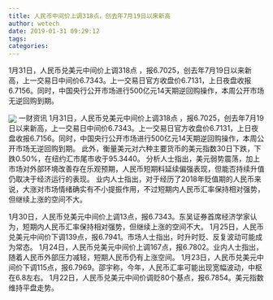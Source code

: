 ```yaml
---
title: 人民币中间价上调318点，创去年7月19日以来新高
author: wetech
date: 2019-01-31 09:29:12
tags: 
categories: 
---
```

1月31日，人民币兑美元中间价上调318点 ，报6.7025，创去年7月19日以来新高，上一交易日中间价6.7343。上一交易日官方收盘价6.7131，上日夜盘收报6.7156。同时，中国央行公开市场进行500亿元14天期逆回购操作，本周公开市场无逆回购到期。
<!-- more -->
<img align="center" border="0" src="https://imgcdn.yicai.com/uppics/images/2019/01/805994d8512d883e15157426c36c554d.jpg" />
一财资讯
1月31日，人民币兑美元中间价上调318点 ，报6.7025，创去年7月19日以来新高，上一交易日中间价6.7343。上一交易日官方收盘价6.7131，上日夜盘收报6.7156。同时，中国央行公开市场进行500亿元14天期逆回购操作，本周公开市场无逆回购到期。
此外，衡量美元对六种主要货币的美元指数30日下跌，下跌0.50%，在纽约汇市尾市收于95.3440。
分析人士指出，美元弱势震荡，加上市场对外部环境改善存在乐观预期，人民币短期料延续偏强表现，但能否持续升值仍取决于经济运行的表现。
业内人士指出，对于经历了2018年贬值期的人民币来说，大涨对市场情绪确实有不小提振作用，不过短期内人民币汇率保持相对强势，但继续上涨的空间不大。
 
 
1月30日，人民币兑美元中间价上调13点，报6.7343。东吴证券首席经济学家认为，短期内人民币汇率保持相对强势，但继续上涨的空间不大。
1月25日，人民币兑美元中间价下调139点，报6.7941。市场人士指出，时升时贬、反复波动可能成为常态。
1月24日，人民币兑美元中间价上调167点，报6.7802。业内人士指出，随着人民币外部压力减轻，短期人民币仍有上涨空间。
1月23日，人民币兑美元中间价下调115点，报6.7969。邵宇称，今年，人民币汇率可能出现宽幅波动，中枢在6.8左右。
1月22日，人民币兑美元中间价调贬80个基点，报6.7854。美元指数维持平盘走势。
